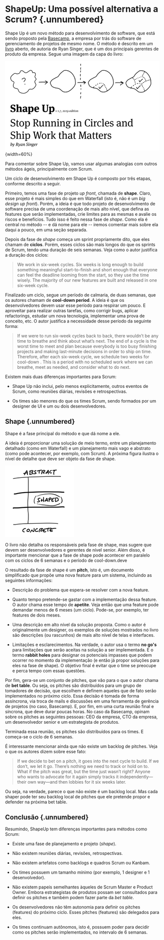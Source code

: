 # ShapeUp: Uma possível alternativa a Scrum? {.unnumbered}

Shape Up é um novo método para desenvolvimento de software, que
está sendo proposto pela [Basecamp](https://basecamp.com/), 
a empresa por trás do
software de gerenciamento de projetos de mesmo nome.
O método é descrito em um [livro](https://basecamp.com/shapeup)
aberto, de autoria de Ryan Singer, que é um dos principais 
gerentes de produto da empresa. Segue uma imagem da capa
do livro:

![Capa do livro](./figs/shapeup-cover.png){width=60%}

Para comentar sobre Shape Up, vamos usar algumas analogias com
outros métodos ágeis, principalmente com Scrum.

Um ciclo de desenvolvimento em Shape Up
é composto por três etapas, conforme descrito a seguir.

Primeiro, temos uma fase de projeto *up front*, chamada de **shape**.
Claro, esse projeto é mais simples do que em Waterfall (isto é,
não é um *big design up front*). Porém,
a ideia é que todo projeto de desenvolvimento de software
precisa de uma coordenação de mais alto nível, que defina
as features que serão implementadas, crie limites para as
mesmas e avalie os riscos e benefícios. Tudo isso é feito
nessa fase de *shape*. Como ela é central no método
-- e dá nome para ele -- iremos comentar mais sobre ela
daqui a pouco, em uma seção separada.

Depois da fase de *shape* começa um
sprint propriamente dito, que eles chamam de **ciclos**.
Porém, esses ciclos são mais longos do que os
sprints de Scrum, tendo uma duração de seis semanas.
Veja como o autor justifica a duração dos ciclos:

> We work in six-week cycles. Six weeks is long enough to build something meaningful start-to-finish and short enough that everyone can feel the deadline looming from the start, so they use the time wisely. The majority of our new  features are built and released in one six-week cycle. 

Finalizado um ciclo, segue um período de calmaria,
de duas semanas, que os autores chamam de **cool-down period**.
A ideia é que os desenvolvedores devem usar esse período para
respirar um pouco. E aproveitar para realizar outras tarefas,
como corrigir bugs, aplicar refactorings, estudar um nova
tecnologia, implementar uma prova de conceito, etc. O autor
justifica a necessidade desse período da seguinte forma:

> If we were to run six-week cycles back to back, there wouldn’t be any time to breathe and think
about what’s next. The end of a cycle is the worst time to meet and plan because everybody is
too busy finishing projects and making last-minute decisions in order to ship on time.
Therefore, after each six-week cycle, we schedule two weeks for cool-down . This is a period with
no scheduled work where we can breathe, meet as needed, and consider what to do next. 

Existem mais duas diferenças importantes para Scrum:

* Shape Up não inclui, pelo menos explicitamente, 
outros eventos de Scrum, como reuniões diárias, revisões
e retrospectivas.

* Os times são menores do que os times Scrum, sendo formados por um designer
de UI e um ou dois desenvolvedores.


## Shape  {.unnumbered}

Shape é a fase principal do método e que dá nome a ele. 

A ideia é proporcionar uma solução de meio termo, entre um planejamento detalhado
(como em Waterfall) e um planejamento mais vago e abstrato (como pode acontecer,
por exemplo, com Scrum). A próxima figura ilustra o nível de detalhe
que deve ser objeto da fase de shape.

![Fase de Shape](./figs/shapeup-fig1.png)

O livro não detalha os responsáveis pela fase de shape, mas sugere que devem
ser desenvolvedores e gerentes de nível senior. Além disso, é importante mencionar
que a fase de shape pode acontecer em paralelo com os ciclos de 6 semanas e o
período de cool-down.deve

O resultado da fase de shape é um **pitch**, isto é, 
um documento simplificado que propõe uma nova feature para um sistema,
incluindo as seguintes informações:

* Descrição do problema que espera-se resolver com a nova feature.

* Quanto tempo pretende-se gastar com a implementação dessa feature. O autor
chama esse tempo de **apetite**. Veja então que uma feature pode demandar 
menos de 6 meses (um ciclo). Pode-se, por exemplo, ter features de dois meses.

* Uma descrição em alto nível da solução proposta. Como o autor é 
originalmente um designer, os exemplos de soluções mostrados no livro
são descrições (ou rascunhos) de mais alto nível de telas e interfaces.

* Limitações e esclarecimentos. Na verdade, o autor usa o termo **no go's**
para limitações que serão aceitas na solução a ser implementada. E o termo
**rabbit holes** para designar os potenciais impasses que podem ocorrer no 
momento da implementação (e então já propor soluções para eles na fase
de shape). O objetivo final é evitar que o time se preocupe 
e perca tempo com essas questões.

Por fim, gera-se um conjunto de pitches, que vão para o que o
autor chama de **bet table**. Ou seja, os pitches são distribuídos
para um grupo de tomadores de decisão, que escolhem e definem aqueles
que de fato serão implementados no próximo ciclo. Essa decisão é tomada
de forma assíncrona, via troca de mails e discussões em uma ferramenta
de gerência de projetos (no caso, Basecamp). E, por fim, em uma curta
reunião final e síncrona, que deve durar poucas horas. No caso da Basecamp,
opinam sobre os pitches as seguintes pessoas: CEO da empresa, CTO da
empresa, um desenvolvedor senior e um estrategista de produtos.

Terminada essa reunião, os pitches são distribuídos para os times. E
começa-se o ciclo de 6 semanas.

É interessante mencionar ainda que não existe um backlog de pitches.
Veja o que os autores dizem sobre esse fato:

> If we decide to bet on a pitch, it goes into the next cycle to build. If we don’t, we let it go. There’s
nothing we need to track or hold on to. What if the pitch was great, but the time just wasn’t right? Anyone who wants to advocate for it again simply tracks it independently—their own way—and then lobbies for it six weeks later. 

Ou seja, na verdade, parece o que não existe é um backlog local.
Mas cada shaper pode ter seu backlog local de pitches que ele pretende
propor e defender na próxima bet table.

## Conclusão {.unnumbered}

Resumindo, ShapeUp tem diferenças importantes para métodos como Scrum:

* Existe uma fase de planejamento e projeto (*shape*).

* Não existem reuniões diárias, revisões, retrospectivas.

* Não existem artefatos como backlogs e quadros Scrum ou Kanbam.

* Os times possuem um tamanho mínimo (por exemplo, 1 designer e 1 desenvolvedor).

* Não existem papeis semelhantes àqueles de Scrum Master e Product Owner. Embora 
estrategistas de produtos possam ser consultados para definir os pitches e
também podem fazer parte da *bet table*.

* Os desenvolvedores não têm autonomia para definir os pitches (features) do 
próximo ciclo. Esses pitches (features) são delegados para eles.

* Os times continuam autônomos, isto é, possuem poder para decidir 
como os pitches serão implementados, no intervalo de 6 semanas.

